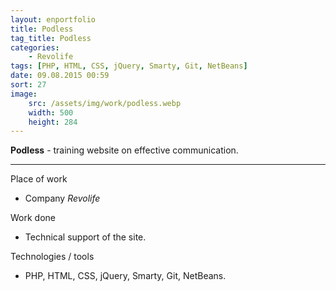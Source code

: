 ```yaml
---
layout: enportfolio
title: Podless
tag_title: Podless
categories:
    - Revolife
tags: [PHP, HTML, CSS, jQuery, Smarty, Git, NetBeans]
date: 09.08.2015 00:59
sort: 27
image: 
    src: /assets/img/work/podless.webp 
    width: 500
    height: 284
---
```


**Podless** - training website on effective communication.

---

Place of work

* Company _Revolife_

Work done

* Technical support of the site.

Technologies / tools

* PHP, HTML, CSS, jQuery, Smarty, Git, NetBeans.

